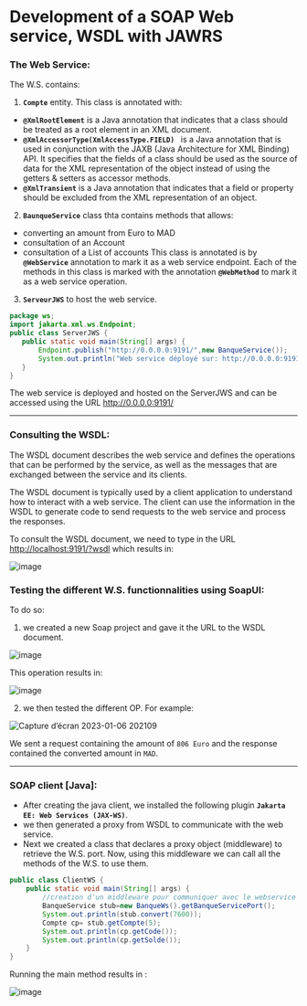 # Development of a SOAP Web service, WSDL with JAWRS

### The Web Service:
The W.S. contains:

1. **`Compte`** entity. This class is annotated with:
 -  **`@XmlRootElement`** is a Java annotation that indicates that a class should be treated as a root element in an XML document.
 -  **`@XmlAccessorType(XmlAccessType.FIELD) `** is a Java annotation that is used in conjunction with the JAXB (Java Architecture for XML Binding) API. It specifies that the fields of a class should be used as the source of data for the XML representation of the object instead of using the getters & setters as accessor methods.
 -  **`@XmlTransient`** is a Java annotation that indicates that a field or property should be excluded from the XML representation of an object.
 
2. **`BaunqueService`** class thta contains methods that allows:
 - converting an amount from Euro to MAD
 - consultation of an Account
 - consultation of a List of accounts
 This class is annotated is by **`@WebService`** annotation to mark it as a web service endpoint.
 Each of the methods in this class is marked with the annotation **`@WebMethod`** to mark it as a web service operation.
 
 3. **`ServeurJWS`** to host the web service.
 ```java 
 package ws;
import jakarta.xml.ws.Endpoint;
public class ServerJWS {
    public static void main(String[] args) {
        Endpoint.publish("http://0.0.0.0:9191/",new BanqueService());
        System.out.println("Web service déployé sur: http://0.0.0.0:9191/");
    }
}
 ```
The web service is deployed and hosted on the ServerJWS and can be accessed using the URL <http://0.0.0.0:9191/> 
 
---
### Consulting the WSDL:
The WSDL document describes the web service and defines the operations that can be performed by the service, as well as the messages that are exchanged between the service and its clients.

The WSDL document is typically used by a client application to understand how to interact with a web service. The client can use the information in the WSDL to generate code to send requests to the web service and process the responses.

To consult the WSDL document, we need to type in the URL <http://localhost:9191/?wsdl> which results in:

![image](https://user-images.githubusercontent.com/84817425/211083586-b878f748-2603-4da0-b81d-422f5b77238a.png)

### Testing the different W.S. functionnalities using SoapUI:

To do so:

1. we created a new Soap project and gave it the URL to the WSDL document.

![image](https://user-images.githubusercontent.com/84817425/211084155-71f1b48a-1c0f-42ad-8995-8d2a1997f28f.png)

This operation results in: 

![image](https://user-images.githubusercontent.com/84817425/211078940-a5a85262-1f64-4b64-a45b-85515cad0552.png)

2. we then tested the different OP. For example:

![Capture d’écran 2023-01-06 202109](https://user-images.githubusercontent.com/84817425/211084570-85998360-430d-4cb6-b393-c4b853d8f877.png)

We sent a request containing the amount of `806 Euro` and the response contained the converted amount in `MAD`.

---
### SOAP client [Java]:
- After creating the java client, we installed the following plugin **`Jakarta EE: Web Services (JAX-WS)`**.
- we then generated a proxy from WSDL to communicate with the web service.
- Next we created a class that declares a proxy object (middleware) to retrieve the W.S. port.
Now, using this middleware we can call all the methods of the W.S. to use them.
```java
public class ClientWS {
    public static void main(String[] args) {
        //creation d'un middleware pour communiquer avec le webservice
        BanqueService stub=new BanqueWs().getBanqueServicePort();
        System.out.println(stub.convert(7600));
        Compte cp= stub.getCompte(5);
        System.out.println(cp.getCode());
        System.out.println(cp.getSolde());
    }
}
```
Running the main method results in :

![image](https://user-images.githubusercontent.com/84817425/211083045-eea4868a-1ace-4b40-9f57-1782e1fb487c.png)


